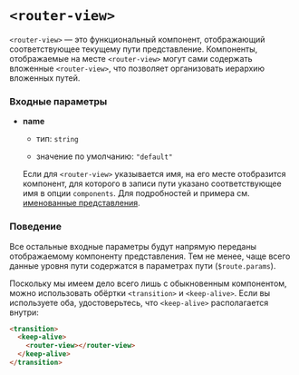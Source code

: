 # `<router-view>`

`<router-view>` — это функциональный компонент, отображающий соответствующее текущему пути представление. Компоненты, отображаемые на месте `<router-view>` могут сами содержать вложенные `<router-view>`, что позволяет организовать иерархию вложенных путей.


### Входные параметры

- **name**

  - тип: `string`

  - значение по умолчанию: `"default"`

  Если для `<router-view>` указывается имя, на его месте отобразится компонент, для которого в записи пути указано соответствующее имя в опции `components`. Для подробностей и примера см. [именованные представления](../essentials/named-views.md).


### Поведение

Все остальные входные параметры будут напрямую переданы отображаемому компоненту представления. Тем не менее, чаще всего данные уровня пути содержатся в параметрах пути (`$route.params`).

Поскольку мы имеем дело всего лишь с обыкновенным компонентом, можно использовать обёртки `<transition>` и `<keep-alive>`. Если вы используете оба, удостоверьтесь, что `<keep-alive>` располагается внутри:

``` html
<transition>
  <keep-alive>
    <router-view></router-view>
  </keep-alive>
</transition>
```

